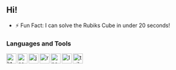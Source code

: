 ## Hi!

- ⚡ Fun Fact: I can solve the Rubiks Cube in under 20 seconds!

### Languages and Tools
<img src="https://cdn.jsdelivr.net/gh/devicons/devicon/icons/html5/html5-original.svg" align="left" alt="html" width="26px" />
<img src="https://cdn.jsdelivr.net/gh/devicons/devicon/icons/css3/css3-original.svg" align="left" alt="css" width="26px" />
<img src="https://cdn.jsdelivr.net/gh/devicons/devicon/icons/javascript/javascript-original.svg" align="left" alt="javascript" width="26px" />
<img src="https://cdn.jsdelivr.net/gh/devicons/devicon/icons/react/react-original.svg" align="left" alt="react" width="26px" />
<img src="https://cdn.jsdelivr.net/gh/devicons/devicon/icons/nodejs/nodejs-original.svg" align="left" alt="node" width="26px" />
<img src="https://laravel.com/img/logomark.min.svg" align="left" alt="laravel" width="26px" />
<img src="https://cdn.jsdelivr.net/gh/devicons/devicon/icons/tailwindcss/tailwindcss-plain.svg" align="left" alt="tailwind" width="26px" />
